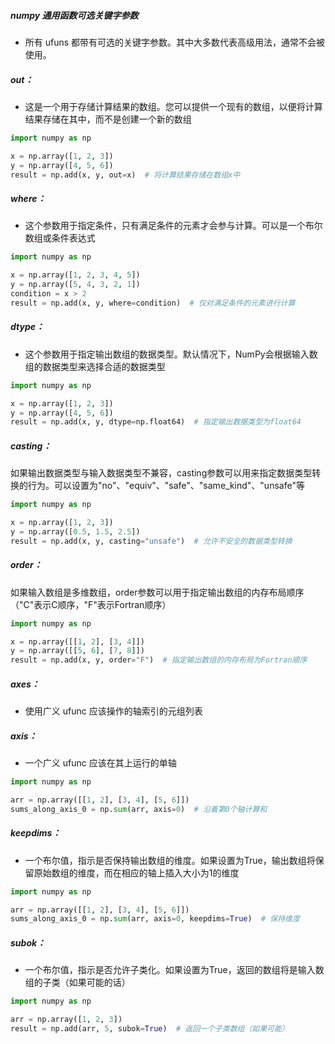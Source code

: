 ##### numpy 通用函数可选关键字参数
- 所有 ufuns 都带有可选的关键字参数。其中大多数代表高级用法，通常不会被使用。
##### **out：**
- 这是一个用于存储计算结果的数组。您可以提供一个现有的数组，以便将计算结果存储在其中，而不是创建一个新的数组
```python
import numpy as np

x = np.array([1, 2, 3])
y = np.array([4, 5, 6])
result = np.add(x, y, out=x)  # 将计算结果存储在数组x中
```
##### **where：**
- 这个参数用于指定条件，只有满足条件的元素才会参与计算。可以是一个布尔数组或条件表达式
```python
import numpy as np

x = np.array([1, 2, 3, 4, 5])
y = np.array([5, 4, 3, 2, 1])
condition = x > 2
result = np.add(x, y, where=condition)  # 仅对满足条件的元素进行计算
```
##### **dtype：**
- 这个参数用于指定输出数组的数据类型。默认情况下，NumPy会根据输入数组的数据类型来选择合适的数据类型
```python
import numpy as np

x = np.array([1, 2, 3])
y = np.array([4, 5, 6])
result = np.add(x, y, dtype=np.float64)  # 指定输出数据类型为float64
```

##### **casting：**
如果输出数据类型与输入数据类型不兼容，casting参数可以用来指定数据类型转换的行为。可以设置为"no"、"equiv"、"safe"、"same_kind"、"unsafe"等

```python
import numpy as np

x = np.array([1, 2, 3])
y = np.array([0.5, 1.5, 2.5])
result = np.add(x, y, casting="unsafe")  # 允许不安全的数据类型转换
```

##### **order：**
如果输入数组是多维数组，order参数可以用于指定输出数组的内存布局顺序（"C"表示C顺序，"F"表示Fortran顺序）

```python
import numpy as np

x = np.array([[1, 2], [3, 4]])
y = np.array([[5, 6], [7, 8]])
result = np.add(x, y, order="F")  # 指定输出数组的内存布局为Fortran顺序
```
##### **axes：**
- 使用广义 ufunc 应该操作的轴索引的元组列表
##### **axis：**
- 一个广义 ufunc 应该在其上运行的单轴
```python
import numpy as np

arr = np.array([[1, 2], [3, 4], [5, 6]])
sums_along_axis_0 = np.sum(arr, axis=0)  # 沿着第0个轴计算和
```
##### **keepdims：**
- 一个布尔值，指示是否保持输出数组的维度。如果设置为True，输出数组将保留原始数组的维度，而在相应的轴上插入大小为1的维度
```python
import numpy as np

arr = np.array([[1, 2], [3, 4], [5, 6]])
sums_along_axis_0 = np.sum(arr, axis=0, keepdims=True)  # 保持维度
```
##### **subok：**
- 一个布尔值，指示是否允许子类化。如果设置为True，返回的数组将是输入数组的子类（如果可能的话）
```python
import numpy as np

arr = np.array([1, 2, 3])
result = np.add(arr, 5, subok=True)  # 返回一个子类数组（如果可能）
```

